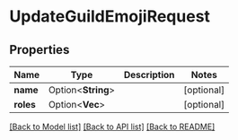 # UpdateGuildEmojiRequest

## Properties

Name | Type | Description | Notes
------------ | ------------- | ------------- | -------------
**name** | Option<**String**> |  | [optional]
**roles** | Option<**Vec<String>**> |  | [optional]

[[Back to Model list]](../README.md#documentation-for-models) [[Back to API list]](../README.md#documentation-for-api-endpoints) [[Back to README]](../README.md)


